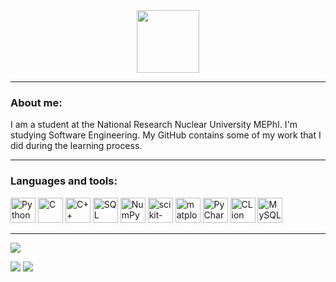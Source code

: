 <div id="header" align="center">
  <img src="https://media.giphy.com/media/v1.Y2lkPWVjZjA1ZTQ3dnhoczZudmNreWJua3h0N3M0YWdoZ2hlYmJnN3luZmR5ZmNvNDBtbCZlcD12MV9zdGlja2Vyc19zZWFyY2gmY3Q9cw/quALgNVngLyPR46keH/giphy.gif" width="100"/>
</div>

---

### About me:

I am a student at the National Research Nuclear University MEPhI.
I'm studying Software Engineering.
My GitHub contains some of my work that I did during the learning process.

---

### Languages and tools:
<img src="https://cdn.jsdelivr.net/gh/devicons/devicon@latest/icons/python/python-original.svg" title="Python" width="40"/> <img src="https://cdn.jsdelivr.net/gh/devicons/devicon@latest/icons/c/c-original.svg" title="C" width="40"/> <img src="https://cdn.jsdelivr.net/gh/devicons/devicon@latest/icons/cplusplus/cplusplus-original.svg" title="C++" width="40"/> <img src="https://cdn.jsdelivr.net/gh/devicons/devicon@latest/icons/azuresqldatabase/azuresqldatabase-original.svg" title="SQL" width="40"/> <img src="https://cdn.jsdelivr.net/gh/devicons/devicon@latest/icons/numpy/numpy-original.svg" title="NumPy" width="40"/> <img src="https://cdn.jsdelivr.net/gh/devicons/devicon@latest/icons/scikitlearn/scikitlearn-original.svg" title="scikit-learn" width="40"/> <img src="https://cdn.jsdelivr.net/gh/devicons/devicon@latest/icons/matplotlib/matplotlib-original.svg" title="matplotlib" width="40"/> <img src="https://cdn.jsdelivr.net/gh/devicons/devicon@latest/icons/pycharm/pycharm-original.svg" title="PyCharm" width="40"/> <img src="https://cdn.jsdelivr.net/gh/devicons/devicon@latest/icons/clion/clion-original.svg" title="CLion" width="40"/> <img src="https://cdn.jsdelivr.net/gh/devicons/devicon@latest/icons/mysql/mysql-original.svg" title="MySQL" width="40"/> 

---

![](http://github-profile-summary-cards.vercel.app/api/cards/profile-details?username=AnnaRepk&theme=noctis_minimus)

![](http://github-profile-summary-cards.vercel.app/api/cards/stats?username=AnnaRepk&theme=noctis_minimus) ![](http://github-profile-summary-cards.vercel.app/api/cards/repos-per-language?username=AnnaRepk&theme=noctis_minimus)
